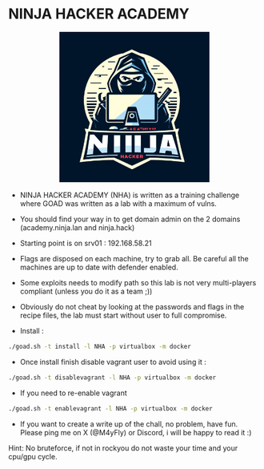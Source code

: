 # NINJA HACKER ACADEMY

<div align="center">
<img src="./files/wwwroot/Content/logo.jpeg" width="300px"/>
</div>

- NINJA HACKER ACADEMY (NHA) is written as a training challenge where GOAD was written as a lab with a maximum of vulns.
- You should find your way in to get domain admin on the 2 domains (academy.ninja.lan and ninja.hack)
- Starting point is on srv01 : 192.168.58.21

- Flags are disposed on each machine, try to grab all. Be careful all the machines are up to date with defender enabled.
- Some exploits needs to modify path so this lab is not very multi-players compliant (unless you do it as a team ;))
- Obviously do not cheat by looking at the passwords and flags in the recipe files, the lab must start without user to full compromise. 

- Install :

```bash
./goad.sh -t install -l NHA -p virtualbox -m docker
```

- Once install finish disable vagrant user to avoid using it :

```bash
./goad.sh -t disablevagrant -l NHA -p virtualbox -m docker
```

- If you need to re-enable vagrant

```bash
./goad.sh -t enablevagrant -l NHA -p virtualbox -m docker
```

- If you want to create a write up of the chall, no problem, have fun. Please ping me on X (@M4yFly) or Discord, i will be happy to read it :)

Hint: No bruteforce, if not in rockyou do not waste your time and your cpu/gpu cycle.